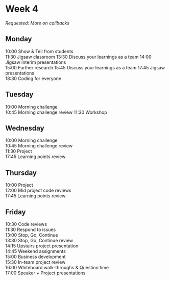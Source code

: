 # Week 4
_Requested: More on callbacks_

## Monday
10:00 Show & Tell from students   
11:30 Jigsaw classroom
13:30 Discuss your learnings as a team
14:00 Jigsaw interim presentations  
15:00 Further research
15:45 Discuss your learnings as a team
17:45 Jigsaw presentations  
18:30 Coding for everyone

## Tuesday
10:00 Morning challenge    
10:45 Morning challenge review
11:30 Workshop  

## Wednesday
10:00 Morning challenge    
10:45 Morning challenge review   
11:30 Project    
17:45 Learning points review    

## Thursday
10:00 Project    
12:00 Mid project code reviews     
17:45 Learning points review    

## Friday
10:30 Code reviews    
11:30 Respond to issues     
13:00 Stop, Go, Continue     
13:30 Stop, Go, Continue review     
14:15 Upstairs project presentation    
14:45 Weekend assignments     
15:00 Business development      
15:30 In-team project review     
16:00 Whiteboard walk-throughs & Question time    
17:00 Speaker + Project presentations
